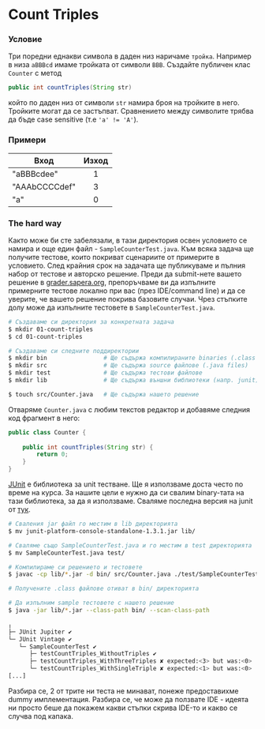 # Count Triples

### Условие

Три поредни еднакви символа в даден низ наричаме `тройка`. Например в низа `aBBBcd` имаме тройката от символи `BBB`. Създайте публичен клас `Counter` с метод

```java
public int countTriples(String str)
```
който по даден низ от символи `str` намира броя на тройките в него. Тройките могат да се застъпват. Сравнението между символите трябва да бъде case sensitive (т.е `'a' != 'A'`).

### Примери

| Вход            | Изход |
| --------------- |:-----:|
| "aBBBcdee"      | 1     |
| "AAAbCCCCdef"   | 3     |
| "a"             | 0     |

### The hard way

Както може би сте забелязали, в тази директория освен условието се намира и още един файл - `SampleCounterTest.java`. Към всяка задача ще получите тестове, които покриват сценариите от примерите в условието. След крайния срок на задачата ще публикуваме и пълния набор от тестове и авторско решение. Преди да submit-нете вашето решение в [grader.sapera.org](http://grader.sapera.org), препоръчваме ви да изпълните примерните тестове локално при вас (през IDE/command line) и да се уверите, че вашето решение покрива базовите случаи. Чрез стъпките долу може да изпълните тестовете в `SampleCounterTest.java`.

```bash
# Създаваме си директория за конкретната задача
$ mkdir 01-count-triples
$ cd 01-count-triples

# Създаваме си следните поддиректории
$ mkdir bin                # Ще съдържа компилираните binaries (.class files)
$ mkdir src                # Ще съдържа source файлове (.java files)
$ mkdir test               # Ще съдържа тестови файлове
$ mkdir lib                # Ще съдържа външни библиотеки (напр. junit)

$ touch src/Counter.java   # Ще съдържа нашето решение
```

Отваряме `Counter.java` с любим текстов редактор и добавяме следния код фрагмент в него:
```java
public class Counter {
	
	public int countTriples(String str) {
		return 0;
	}
}

```

[JUnit](https://junit.org/junit5/) е библиотека за unit тестване. Ще я използваме доста често по време на курса. За нашите цели е нужно да си свалим binary-тата на тази библиотека, за да я използваме. Сваляме последна версия на junit от [тук](https://repo1.maven.org/maven2/org/junit/platform/junit-platform-console-standalone/1.3.1/junit-platform-console-standalone-1.3.1.jar).

```bash
# Сваления jar файл го местим в lib директорията
$ mv junit-platform-console-standalone-1.3.1.jar lib/

# Сваляме също SampleCounterTest.java и го местим в test директорията
$ mv SampleCounterTest.java test/

# Компилираме си решението и тестовете
$ javac -cp lib/*.jar -d bin/ src/Counter.java ./test/SampleCounterTest.java

# Получените .class файлове отиват в bin/ директорията
```

```bash
# Да изпълним sample тестовете с нашето решение
$ java -jar lib/*.jar --class-path bin/ --scan-class-path

╷
├─ JUnit Jupiter ✔
└─ JUnit Vintage ✔
   └─ SampleCounterTest ✔
      ├─ testCountTriples_WithoutTriples ✔
      ├─ testCountTriples_WithThreeTriples ✘ expected:<3> but was:<0>
      └─ testCountTriples_WithSingleTriple ✘ expected:<1> but was:<0>
[...]
```
Разбира се, 2 от трите ни теста не минават, понеже предоставихме dummy имплементация. Разбира се, че може да ползвате IDE - идеята ни просто беше да покажем какви стъпки скрива IDE-то и какво се случва под капака.
